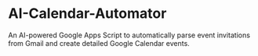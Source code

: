 # AI-Calendar-Automator
An AI-powered Google Apps Script to automatically parse event invitations from Gmail and create detailed Google Calendar events.
